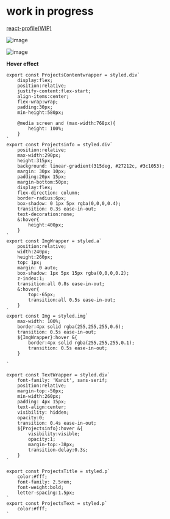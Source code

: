 
# work in progress

[react-profile(WIP)](https://a331998513.github.io/react-profile/)


![image](https://user-images.githubusercontent.com/78078898/111752723-59eb5900-8896-11eb-918a-e907570f276a.png)





![image](https://user-images.githubusercontent.com/78078898/111854454-adee5000-891f-11eb-8674-2fdbefc80a49.png)

**Hover effect**
```
export const ProjectsContentwrapper = styled.div`
    display:flex;
    position:relative;
    justify-content:flex-start;
    align-items:center;
    flex-wrap:wrap;
    padding:30px;
    min-height:580px;

    @media screen and (max-width:768px){
        height: 100%;
    }
`
export const Projectsinfo = styled.div`
    position:relative;
    max-width:290px;
    height:315px;
    background: linear-gradient(315deg, #27212c, #3c1053);
    margin: 30px 10px;
    padding:20px 15px;
    margin-bottom:50px;
    display:flex;
    flex-direction: column;
    border-radius:6px;
    box-shadow: 0 1px 5px rgba(0,0,0,0.4);
    transition: 0.3s ease-in-out;
    text-decoration:none;
    &:hover{
        height:400px;
    }
`
export const ImgWrapper = styled.a`
    position:relative;
    width:240px;
    height:260px;
    top: 1px;
    margin: 0 auto;
    box-shadow: 1px 5px 15px rgba(0,0,0,0.2);
    z-index:1;
    transition:all 0.8s ease-in-out;
    &:hover{
        top:-65px;
        transition:all 0.5s ease-in-out;
    }
`
export const Img = styled.img`
    max-width: 100%;
    border:4px solid rgba(255,255,255,0.6);
    transition: 0.5s ease-in-out;
    ${ImgWrapper}:hover &{
        border:4px solid rgba(255,255,255,0.1);
        transition: 0.5s ease-in-out;
    }
    
`

export const TextWrapper = styled.div`
    font-family: 'Kanit', sans-serif;
    position:relative;
    margin-top:-50px;
    min-width:260px;
    padding: 4px 15px;
    text-align:center;
    visibility: hidden;
    opacity:0;
    transition: 0.4s ease-in-out;
    ${Projectsinfo}:hover &{
        visibility:visible;
        opacity:1;
        margin-top:-38px;
        transition-delay:0.3s;
    }
`

export const ProjectsTitle = styled.p`
    color:#fff;
    font-family: 2.5rem;
    font-weight:bold;
    letter-spacing:1.5px;
`
export const ProjectsText = styled.p`
    color:#fff;
`
```
